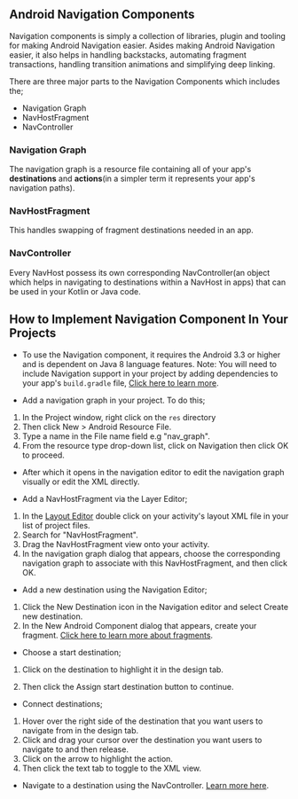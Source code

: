 ## Android Navigation Components

Navigation components is simply a collection of libraries, plugin and tooling for making Android Navigation easier. Asides making Android Navigation easier, it also helps in handling backstacks, automating fragment transactions, handling transition animations and simplifying deep linking.

There are three major parts to the Navigation Components which includes the;
- Navigation Graph
- NavHostFragment
- NavController

### Navigation Graph

The navigation graph is a resource file containing all of your app's **destinations** and **actions**(in a simpler term it represents your app's navigation paths).

### NavHostFragment

This handles swapping of fragment destinations needed in an app.

### NavController

Every NavHost possess its own corresponding NavController(an object which helps in navigating to destinations within a NavHost in apps) that can be used in your Kotlin or Java code.

## How to Implement Navigation Component In Your Projects
- To use the Navigation component, it requires the Android 3.3 or higher and is dependent on Java 8 language features. Note: You will need to include Navigation support in your project by adding dependencies to your app's `build.gradle` file, [Click here to learn more](https://developer.android.com/topic/libraries/architecture/adding-components#navigation).

- Add a navigation graph in your project. To do this;
 1. In the Project window, right click on the `res` directory
 2. Then click New > Android Resource File.
 3. Type a name in the File name field e.g "nav_graph".
 4. From the resource type drop-down list, click on Navigation then click OK to proceed.

- After which it opens in the navigation editor to edit the navigation graph visually or edit the XML directly.

- Add a NavHostFragment via the Layer Editor;
 1. In the [Layout Editor](https://developer.android.com/studio/write/layout-editor) double click on your activity's layout XML file in your list of project files.  
 2. Search for "NavHostFragment".
 3. Drag the NavHostFragment view onto your activity.
 4. In the navigation graph dialog that appears, choose the corresponding navigation graph to associate with this NavHostFragment, and then click OK.

- Add a new destination using the Navigation Editor;
 1. Click the New Destination icon in the Navigation editor and select Create new destination.
 2. In the New Android Component dialog that appears, create your fragment. [Click here to learn more about fragments](https://developer.android.com/guide/components/fragments).

- Choose a start destination;
 1. Click on the destination to highlight it in the design tab.

2. Then click the Assign start destination button to continue.

- Connect destinations;
 1. Hover over the right side of the destination that you want users to navigate from in the design tab.
 2. Click and drag your cursor over the destination you want users to navigate to and then release.
 3. Click on the arrow to highlight the action. 
 4. Then click the text tab to toggle to the XML view.

- Navigate to a destination using the NavController. [Learn more here](https://developer.android.com/guide/navigation/navigation-navigate).